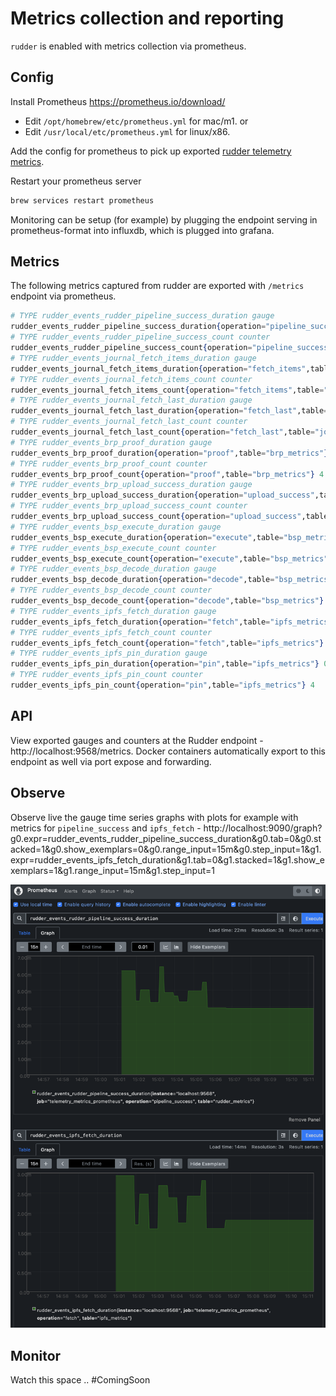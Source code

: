 # Metrics collection and reporting

`rudder` is enabled with metrics collection via prometheus.

## Config

Install Prometheus https://prometheus.io/download/ 

* Edit `/opt/homebrew/etc/prometheus.yml` for mac/m1.
or
* Edit `/usr/local/etc/prometheus.yml` for linux/x86.

Add the config for prometheus to pick up exported [rudder telemetry metrics](../lib/rudder/metrics/prometheus.yml).

Restart your prometheus server

```bash
brew services restart prometheus
```

Monitoring can be setup (for example) by plugging the endpoint serving in prometheus-format into influxdb, which is plugged into grafana.

## Metrics

The following metrics captured from rudder are exported with `/metrics` endpoint via prometheus.

```elixir
# TYPE rudder_events_rudder_pipeline_success_duration gauge
rudder_events_rudder_pipeline_success_duration{operation="pipeline_success",table="rudder_metrics"} 0.004265
# TYPE rudder_events_rudder_pipeline_success_count counter
rudder_events_rudder_pipeline_success_count{operation="pipeline_success",table="rudder_metrics"} 4
# TYPE rudder_events_journal_fetch_items_duration gauge
rudder_events_journal_fetch_items_duration{operation="fetch_items",table="journal_metrics"} 1.2e-5
# TYPE rudder_events_journal_fetch_items_count counter
rudder_events_journal_fetch_items_count{operation="fetch_items",table="journal_metrics"} 1
# TYPE rudder_events_journal_fetch_last_duration gauge
rudder_events_journal_fetch_last_duration{operation="fetch_last",table="journal_metrics"} 3.6e-5
# TYPE rudder_events_journal_fetch_last_count counter
rudder_events_journal_fetch_last_count{operation="fetch_last",table="journal_metrics"} 1
# TYPE rudder_events_brp_proof_duration gauge
rudder_events_brp_proof_duration{operation="proof",table="brp_metrics"} 6.259999999999999e-4
# TYPE rudder_events_brp_proof_count counter
rudder_events_brp_proof_count{operation="proof",table="brp_metrics"} 4
# TYPE rudder_events_brp_upload_success_duration gauge
rudder_events_brp_upload_success_duration{operation="upload_success",table="brp_metrics"} 0.0023769999999999998
# TYPE rudder_events_brp_upload_success_count counter
rudder_events_brp_upload_success_count{operation="upload_success",table="brp_metrics"} 4
# TYPE rudder_events_bsp_execute_duration gauge
rudder_events_bsp_execute_duration{operation="execute",table="bsp_metrics"} 2.1799999999999999e-4
# TYPE rudder_events_bsp_execute_count counter
rudder_events_bsp_execute_count{operation="execute",table="bsp_metrics"} 4
# TYPE rudder_events_bsp_decode_duration gauge
rudder_events_bsp_decode_duration{operation="decode",table="bsp_metrics"} 0.0
# TYPE rudder_events_bsp_decode_count counter
rudder_events_bsp_decode_count{operation="decode",table="bsp_metrics"} 4
# TYPE rudder_events_ipfs_fetch_duration gauge
rudder_events_ipfs_fetch_duration{operation="fetch",table="ipfs_metrics"} 0.001588
# TYPE rudder_events_ipfs_fetch_count counter
rudder_events_ipfs_fetch_count{operation="fetch",table="ipfs_metrics"} 4
# TYPE rudder_events_ipfs_pin_duration gauge
rudder_events_ipfs_pin_duration{operation="pin",table="ipfs_metrics"} 0.00174
# TYPE rudder_events_ipfs_pin_count counter
rudder_events_ipfs_pin_count{operation="pin",table="ipfs_metrics"} 4
```

## API

View exported gauges and counters at the Rudder endpoint -  http://localhost:9568/metrics. Docker containers automatically export to this endpoint as well via port expose and forwarding.

## Observe

Observe live the gauge time series graphs with plots for example with metrics for `pipeline_success` and `ipfs_fetch` - http://localhost:9090/graph?g0.expr=rudder_events_rudder_pipeline_success_duration&g0.tab=0&g0.stacked=1&g0.show_exemplars=0&g0.range_input=15m&g0.step_input=1&g1.expr=rudder_events_ipfs_fetch_duration&g1.tab=0&g1.stacked=1&g1.show_exemplars=1&g1.range_input=15m&g1.step_input=1

![Observe](./observe.png)

## Monitor

Watch this space .. #ComingSoon
